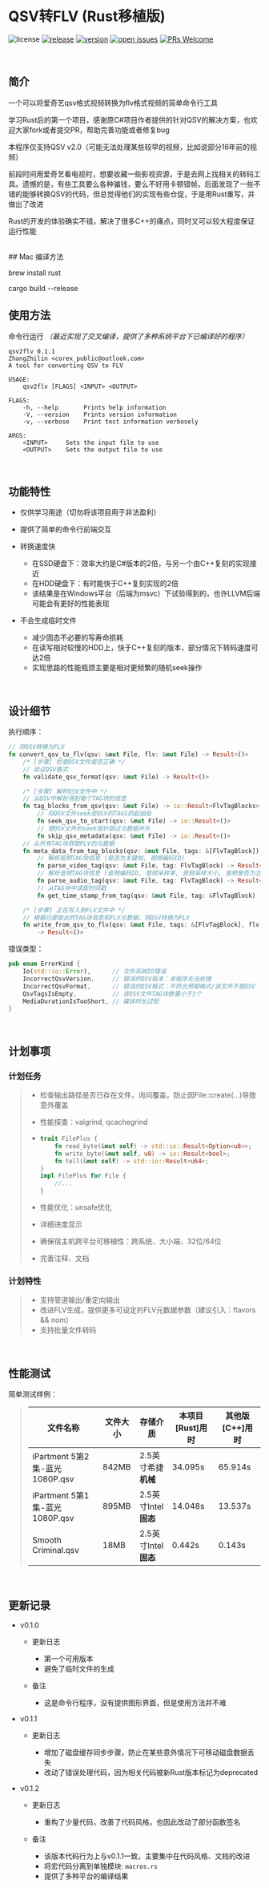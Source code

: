 # QSV转FLV (Rust移植版)

![license](http://img.shields.io/badge/license-MPL%20v2-blue.svg)
[![release](https://github.com/zhangzhilinx/qsv2flv/workflows/release/badge.svg)](https://github.com/zhangzhilinx/qsv2flv/releases)
[![version](https://img.shields.io/crates/l/qsv2flv/0.1.2.svg)](https://crates.io/crates/qsv2flv)
[![open issues](https://img.shields.io/github/issues-raw/zhangzhilinx/qsv2flv.svg)](https://github.com/zhangzhilinx/qsv2flv/issues)
[![PRs Welcome](https://img.shields.io/badge/PRs-welcome-orange.svg)](https://github.com/zhangzhilinx/qsv2flv/pulls)

<br>

## 简介

一个可以将爱奇艺qsv格式视频转换为flv格式视频的简单命令行工具

学习Rust后的第一个项目，感谢原C#项目作者提供的针对QSV的解决方案，也欢迎大家fork或者提交PR，帮助完善功能或者修复bug

本程序仅支持QSV v2.0（可能无法处理某些较早的视频，比如说部分16年前的视频）

前段时间用爱奇艺看电视时，想要收藏一些影视资源，于是去网上找相关的转码工具。遗憾的是，有些工具要么各种骗钱，要么不好用卡顿错帧。后面发现了一些不错的能够转换QSV的代码，但总觉得他们的实现有些仓促，于是用Rust重写，并做出了改进

Rust的开发的体验确实不错，解决了很多C++的痛点，同时又可以较大程度保证运行性能

<br>
## Mac 编译方法

brew install rust

cargo build --release

## 使用方法

命令行运行 *（最近实现了交叉编译，提供了多种系统平台下已编译好的程序）*

```out
qsv2flv 0.1.1
ZhangZhilin <corex_public@outlook.com>
A tool for converting QSV to FLV

USAGE:
    qsv2flv [FLAGS] <INPUT> <OUTPUT>

FLAGS:
    -h, --help       Prints help information
    -V, --version    Prints version information
    -v, --verbose    Print test information verbosely

ARGS:
    <INPUT>     Sets the input file to use
    <OUTPUT>    Sets the output file to use
```

<br>

## 功能特性

* 仅供学习用途（切勿将该项目用于非法盈利）

* 提供了简单的命令行前端交互

* 转换速度快
  
  * 在SSD硬盘下：效率大约是C#版本的2倍，与另一个由C++复刻的实现接近
  * 在HDD硬盘下：有时能快于C++复刻实现的2倍
  * 该结果是在Windows平台（后端为msvc）下试验得到的，也许LLVM后端可能会有更好的性能表现

* 不会生成临时文件
  
  * 减少固态不必要的写寿命损耗
  * 在读写相对较慢的HDD上，快于C++复刻的版本，部分情况下转码速度可达2倍
  * 实现思路的性能瓶颈主要是相对更频繁的随机seek操作

<br>

## 设计细节

执行顺序：

```rust
// 将QSV转换为FLV
fn convert_qsv_to_flv(qsv: &mut File, flv: &mut File) -> Result<()>
    /* [步骤] 检查QSV文件是否正确 */
    // 验证QSV格式
    fn validate_qsv_format(qsv: &mut File) -> Result<()>

    /* [步骤] 解析QSV文件中 */
    // 从QSV中解析得到每个TAG块的信息
    fn tag_blocks_from_qsv(qsv: &mut File) -> io::Result<FlvTagBlocks>
        // 将QSV文件seek至QSV的TAGS的起始处
        fn seek_qsv_to_start(qsv: &mut File) -> io::Result<()>
        // 使QSV文件的seek指针跳过元数据开头
        fn skip_qsv_metadata(qsv: &mut File) -> io::Result<()>
    // 从所有TAG块获取FLV的元数据
    fn meta_data_from_tag_blocks(qsv: &mut File, tags: &[FlvTagBlock]) -> Result<MetaData>
        // 解析视频TAG块信息 (是否为关键帧, 视频编码ID)
        fn parse_video_tag(qsv: &mut File, tag: FlvTagBlock) -> Result<(bool, u8)>
        // 解析音频TAG块信息 (音频编码ID, 音频采样率, 音频采样大小, 音频是否为立体声)
        fn parse_audio_tag(qsv: &mut File, tag: FlvTagBlock) -> Result<(u8, u8, u8, bool)>
        // 从TAG块中读取时间戳
        fn get_time_stamp_from_tag(qsv: &mut File, tag: &FlvTagBlock) -> Result<i32>

    /* [步骤] 正在写入到FLV文件中 */
    // 根据已提取出的TAG块信息和FLV元数据，将QSV转换为FLV
    fn write_from_qsv_to_flv(qsv: &mut File, tags: &[FlvTagBlock], flv: &mut File, meta: &MetaData)
        -> Result<()>
```

错误类型：

```rust
pub enum ErrorKind {
    Io(std::io::Error),      // 文件系统IO错误
    IncorrectQsvVersion,     // 错误的QSV版本：本程序无法处理
    IncorrectQsvFormat,      // 错误的QSV格式：不符合预期格式/该文件不是QSV
    QsvTagsIsEmpty,          // 该QSV文件TAG块数量小于1个
    MediaDurationIsTooShort, // 媒体时长过短
}
```

<br>

## 计划事项

### 计划任务

> * 检查输出路径是否已存在文件，询问覆盖，防止因File::create(...)导致意外覆盖
> 
> * 性能探查：valgrind, qcachegrind
> 
> * ```rust
>   trait FilePlus {
>       fn read_byte(&mut self) -> std::io::Result<Option<u8>>;
>       fn write_byte(&mut self, u8) -> io::Result<bool>;
>       fn tell(&mut self) -> std::io::Result<u64>;
>   }
>   impl FilePlus for File {
>       //...
>   }
>   ```
> 
> * 性能优化：unsafe优化
> 
> * 详细进度显示
> 
> * 确保宿主机跨平台可移植性：跨系统、大小端、32位/64位
> 
> * 完善注释、文档

### 计划特性

> * 支持管道输出/重定向输出
> * 改进FLV生成，提供更多可设定的FLV元数据参数（建议引入：flavors && nom）
> * 支持批量文件转码

<br>

## 性能测试

简单测试样例：

> | 文件名称                       | 文件大小  | 存储介质             | 本项目[Rust]用时 | 其他版[C++]用时 |
> | -------------------------- | ----- | ---------------- | ----------- | ---------- |
> | iPartment 5第2集-蓝光1080P.qsv | 842MB | 2.5英寸希捷**机械**    | 34.095s     | 65.914s    |
> | iPartment 5第1集-蓝光1080P.qsv | 895MB | 2.5英寸Intel**固态** | 14.048s     | 13.537s    |
> | Smooth Criminal.qsv        | 18MB  | 2.5英寸Intel**固态** | 0.442s      | 0.143s     |

<br>

## 更新记录

* v0.1.0
  
  * 更新日志
    
    - 第一个可用版本
    - 避免了临时文件的生成
  
  * 备注
    
    - 这是命令行程序，没有提供图形界面，但是使用方法并不难

* v0.1.1
  
  * 更新日志
    
    - 增加了磁盘缓存同步步骤，防止在某些意外情况下可移动磁盘数据丢失
    - 改动了错误处理代码，因为相关代码被新Rust版本标记为deprecated

* v0.1.2
  
  * 更新日志
    
    * 重构了少量代码，改善了代码风格，也因此改动了部分函数签名
  
  * 备注
    
    - 该版本代码行为上与v0.1.1一致，主要集中在代码风格、文档的改进
    - 将宏代码分离到单独模块: `macros.rs`
    - 提供了多种平台的编译结果
